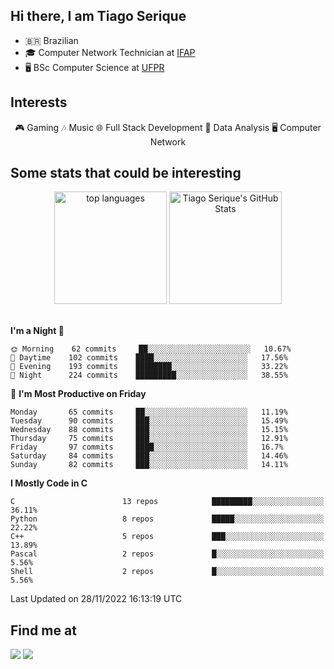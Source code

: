 
<h2> Hi there, I am Tiago Serique</h2>

<div>
	<ul>
		<li>🇧🇷 Brazilian</li>
		<li>🎓 Computer Network Technician at <a href="https://www.ifap.edu.br/">IFAP</a></li>
		<li>🖥️ BSc Computer Science at <a href="https://www.ufpr.br/portalufpr/">UFPR</a></li>
	</ul>
</div>


<h2>Interests</h2>

<div align="center">
	🎮 Gaming 🎶 Music 🌐 Full Stack Development 🎲 Data Analysis 🖥️ Computer Network
</div>


<h2>Some stats that could be interesting</h2>

<div align="center">
	<img height="180em" src="https://github-readme-stats.vercel.app/api/top-langs/?layout=compact&theme=tokyonight&username=tiagoserique&langs_count=10&hide=makefile&exclude_repo=vim-mods" alt="top languages">
	<img height="180em" src="https://github-readme-stats.vercel.app/api?username=tiagoserique&count_private=true&show_icons=true&theme=tokyonight&include_all_commits=true" alt="Tiago Serique's GitHub Stats">
</div> 

<br>

<!--START_SECTION:waka-->
**I'm a Night 🦉** 

```text
🌞 Morning    62 commits     ██░░░░░░░░░░░░░░░░░░░░░░░   10.67% 
🌆 Daytime    102 commits    ████░░░░░░░░░░░░░░░░░░░░░   17.56% 
🌃 Evening    193 commits    ████████░░░░░░░░░░░░░░░░░   33.22% 
🌙 Night      224 commits    █████████░░░░░░░░░░░░░░░░   38.55%

```
📅 **I'm Most Productive on Friday** 

```text
Monday       65 commits     ██░░░░░░░░░░░░░░░░░░░░░░░   11.19% 
Tuesday      90 commits     ███░░░░░░░░░░░░░░░░░░░░░░   15.49% 
Wednesday    88 commits     ███░░░░░░░░░░░░░░░░░░░░░░   15.15% 
Thursday     75 commits     ███░░░░░░░░░░░░░░░░░░░░░░   12.91% 
Friday       97 commits     ████░░░░░░░░░░░░░░░░░░░░░   16.7% 
Saturday     84 commits     ███░░░░░░░░░░░░░░░░░░░░░░   14.46% 
Sunday       82 commits     ███░░░░░░░░░░░░░░░░░░░░░░   14.11%

```


**I Mostly Code in C** 

```text
C                        13 repos            █████████░░░░░░░░░░░░░░░░   36.11% 
Python                   8 repos             █████░░░░░░░░░░░░░░░░░░░░   22.22% 
C++                      5 repos             ███░░░░░░░░░░░░░░░░░░░░░░   13.89% 
Pascal                   2 repos             █░░░░░░░░░░░░░░░░░░░░░░░░   5.56% 
Shell                    2 repos             █░░░░░░░░░░░░░░░░░░░░░░░░   5.56%

```



 Last Updated on 28/11/2022 16:13:19 UTC
<!--END_SECTION:waka-->



<h2>Find me at</h2>

<div>
	<a href="https://www.linkedin.com/in/tiago-serique"><img src="https://img.shields.io/badge/LinkedIn-0077B5?style=for-the-badge&logo=linkedin&logoColor=white"></a>
	<a href="https://www.instagram.com/tecseit/"><img src="https://img.shields.io/badge/Instagram-E4405F?style=for-the-badge&logo=instagram&logoColor=white"></a>
</div>
